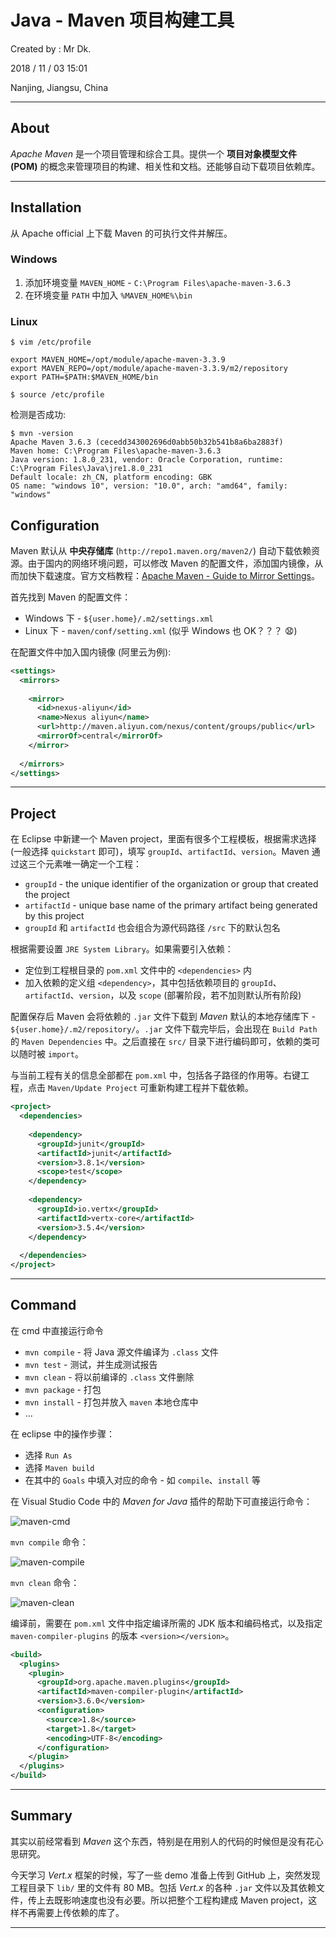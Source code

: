 # Java - Maven 项目构建工具

Created by : Mr Dk.

2018 / 11 / 03 15:01

Nanjing, Jiangsu, China

---

## About

*Apache Maven* 是一个项目管理和综合工具。提供一个 **项目对象模型文件 (POM)** 的概念来管理项目的构建、相关性和文档。还能够自动下载项目依赖库。

---

## Installation

从 Apache official 上下载 Maven 的可执行文件并解压。

### Windows

1. 添加环境变量 `MAVEN_HOME` - `C:\Program Files\apache-maven-3.6.3`
2. 在环境变量 `PATH` 中加入 `%MAVEN_HOME%\bin`

### Linux

```console
$ vim /etc/profile
```

```
export MAVEN_HOME=/opt/module/apache-maven-3.3.9
export MAVEN_REPO=/opt/module/apache-maven-3.3.9/m2/repository
export PATH=$PATH:$MAVEN_HOME/bin
```

```console
$ source /etc/profile
```

检测是否成功:

```console
$ mvn -version
Apache Maven 3.6.3 (cecedd343002696d0abb50b32b541b8a6ba2883f)
Maven home: C:\Program Files\apache-maven-3.6.3
Java version: 1.8.0_231, vendor: Oracle Corporation, runtime: C:\Program Files\Java\jre1.8.0_231
Default locale: zh_CN, platform encoding: GBK
OS name: "windows 10", version: "10.0", arch: "amd64", family: "windows"
```

## Configuration

Maven 默认从 **中央存储库** (`http://repo1.maven.org/maven2/`) 自动下载依赖资源。由于国内的网络环境问题，可以修改 Maven 的配置文件，添加国内镜像，从而加快下载速度。官方文档教程：[Apache Maven - Guide to Mirror Settings](http://maven.apache.org/guides/mini/guide-mirror-settings.html)。

首先找到 Maven 的配置文件：

* Windows 下 - `${user.home}/.m2/settings.xml` 
* Linux 下 - `maven/conf/setting.xml` (似乎 Windows 也 OK？？？ 😧)

在配置文件中加入国内镜像 (阿里云为例):

```xml
<settings>
  <mirrors>
        
    <mirror>  
      <id>nexus-aliyun</id>  
      <name>Nexus aliyun</name>
      <url>http://maven.aliyun.com/nexus/content/groups/public</url>
      <mirrorOf>central</mirrorOf>  
    </mirror> 
        
  </mirrors>
</settings>
```

---

## Project

在 Eclipse 中新建一个 Maven project，里面有很多个工程模板，根据需求选择 (一般选择 `quickstart` 即可)，填写 `groupId`、`artifactId`、`version`。Maven 通过这三个元素唯一确定一个工程：

* `groupId` - the unique identifier of the organization or group that created the project
* `artifactId` - unique base name of the primary artifact being generated by this project 
* `groupId` 和 `artifactId` 也会组合为源代码路径 `/src` 下的默认包名

根据需要设置 `JRE System Library`。如果需要引入依赖：

* 定位到工程根目录的 `pom.xml` 文件中的 `<dependencies>` 内
* 加入依赖的定义组 `<dependency>`，其中包括依赖项目的 `groupId`、`artifactId`、`version`，以及 `scope` (部署阶段，若不加则默认所有阶段)

配置保存后 Maven 会将依赖的 `.jar` 文件下载到 *Maven* 默认的本地存储库下 - `${user.home}/.m2/repository/`。`.jar` 文件下载完毕后，会出现在 `Build Path` 的 `Maven Dependencies` 中。之后直接在 `src/` 目录下进行编码即可，依赖的类可以随时被 `import`。

与当前工程有关的信息全部都在 `pom.xml` 中，包括各子路径的作用等。右键工程，点击 `Maven/Update Project` 可重新构建工程并下载依赖。

```xml
<project>
  <dependencies>
  
    <dependency>
      <groupId>junit</groupId>
      <artifactId>junit</artifactId>
      <version>3.8.1</version>
      <scope>test</scope>
    </dependency>
    
    <dependency>
      <groupId>io.vertx</groupId>
      <artifactId>vertx-core</artifactId>
      <version>3.5.4</version>
    </dependency>
    
  </dependencies>
</project>
```

---

## Command

在 cmd 中直接运行命令

* `mvn compile` - 将 Java 源文件编译为 `.class` 文件
* `mvn test` - 测试，并生成测试报告
* `mvn clean` - 将以前编译的 `.class` 文件删除
* `mvn package` - 打包
* `mvn install` - 打包并放入 `maven` 本地仓库中
* ...

在 eclipse 中的操作步骤：

* 选择 `Run As`
* 选择 `Maven build `
* 在其中的 `Goals` 中填入对应的命令 - 如 `compile`、`install` 等

在 Visual Studio Code 中的 *Maven for Java* 插件的帮助下可直接运行命令：

![maven-cmd](../img/maven-cmd.png)

`mvn compile` 命令：

![maven-compile](../img/maven-compile.png)

`mvn clean` 命令：

![maven-clean](../img/maven-clean.png)

编译前，需要在 `pom.xml` 文件中指定编译所需的 JDK 版本和编码格式，以及指定 `maven-compiler-plugins` 的版本 `<version></version>`。

```xml
<build>
  <plugins>
    <plugin>
      <groupId>org.apache.maven.plugins</groupId>
      <artifactId>maven-compiler-plugin</artifactId>
      <version>3.6.0</version>
      <configuration>
        <source>1.8</source>
        <target>1.8</target>
        <encoding>UTF-8</encoding>
      </configuration>
    </plugin>
  </plugins>
</build>
```

---

## Summary

其实以前经常看到 *Maven* 这个东西，特别是在用别人的代码的时候但是没有花心思研究。

今天学习 *Vert.x* 框架的时候，写了一些 demo 准备上传到 GitHub 上，突然发现工程目录下 `lib/` 里的文件有 80 MB。包括 *Vert.x* 的各种 `.jar` 文件以及其依赖文件，传上去既影响速度也没有必要。所以把整个工程构建成 Maven project，这样不再需要上传依赖的库了。

---

